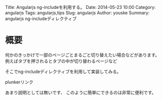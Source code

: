 Title: Angularjs ng-includeを利用する。
Date: 2014-05-23 10:00
Category: angularjs
Tags: angularjs,tips
Slug: angularjs
Author: youske
Summary: angularjs ng-includeディレクティブ

# 概要
何かのきっかけで一部のページごとまるごと切り替えたい場合などがあります。
例えばタブを押されるとタブの中が切り替わるページなど

そこでng-includeディレクティブを利用して実装してみる。

plunkerリンク

あまり説明としては無いです、
このように簡単にできるのは非常に便利です。